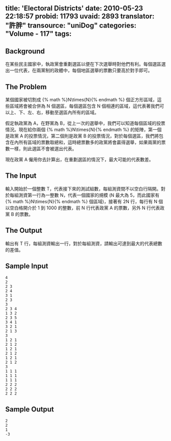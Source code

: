 title: 'Electoral Districts'
date: 2010-05-23 22:18:57
probid: 11793
uvaid: 2893
translator: "許胖"
transource: "uniDog"
categories: "Volume - 117"
tags:
---

## Background ##

在某些民主國家中，執政黨會重劃選區以便在下次選舉時對他們有利。每個選區選出一位代表，在兩黨制的政體中，每個地區選舉的票數只要高於對手即可。

## The Problem ##

某個國家被切割成 {% math %}N\times{N}{% endmath %} 個正方形區域，這些區域將會被合併為 N 個選區，每個選區包含 N 個相連的區域，這代表著我們可以上、下、左、右，移動至選區內所有的區域。

假定執政黨為 A，在野黨為 B，從上一次的選舉中，我們可以知道每個區域的投票情況。現在給你兩個 {% math %}N\times{N}{% endmath %} 的矩陣，第一個是政黨 A 的投票情況，第二個則是政黨 B 的投票情況，對於每個選區，我們將包含在內所有區域的票數取總和，這時總票數多的政黨將會贏得選舉，如果兩黨的票數一樣，則此選區不會被選出代表。

現在政黨 A 僱用你去計算出，在重劃選區的情況下，最大可能的代表數差。

<!-- more -->

## The Input ##

輸入開始於一個整數 T，代表接下來的測試組數，每組測資間不以空白行隔開。對於每組測資第一行為一整數 N，代表一個國家的規模 (N 最大為 5，而此國家有 {% math %}N\times{N}{% endmath %} 個區域)，接著有 2N 行，每行有 N 個以空白格開介於 1 到 1000 的整數，前 N 行代表政黨 A 的票數，另外 N 行代表政黨 B 的票數。

## The Output ##

輸出有 T 行，每組測資輸出一行，對於每組測資，請輸出可達到最大的代表總數的差值。

## Sample Input ##

	4
	2
	2 3
	2 4
	3 1
	2 3
	3
	2 3 4
	1 3 2
	2 3 5
	3 4 1
	3 2 1
	2 1 3
	3
	1 2 1
	2 1 2
	1 2 1
	2 1 2
	1 2 1
	2 1 2
	3
	1 1 1
	1 1 1
	1 1 1
	2 2 2
	2 2 2
	2 2 2

## Sample Output ##

	2
	2
	1
	-3